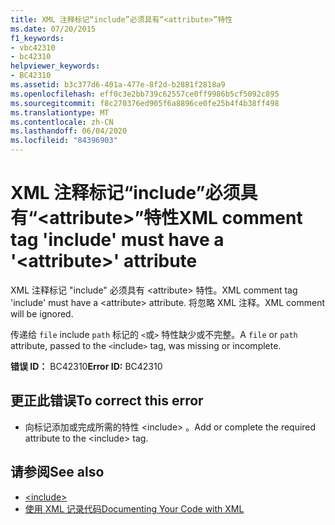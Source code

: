```yaml
---
title: XML 注释标记“include”必须具有“<attribute>”特性
ms.date: 07/20/2015
f1_keywords:
- vbc42310
- bc42310
helpviewer_keywords:
- BC42310
ms.assetid: b3c377d6-401a-477e-8f2d-b2881f2818a9
ms.openlocfilehash: eff0c3e2bb739c62557ce0ff9986b5cf5092c895
ms.sourcegitcommit: f8c270376ed905f6a8896ce0fe25b4f4b38ff498
ms.translationtype: MT
ms.contentlocale: zh-CN
ms.lasthandoff: 06/04/2020
ms.locfileid: "84396903"
---
```

# <a name="xml-comment-tag-include-must-have-a-attribute-attribute"></a><span data-ttu-id="564fb-102">XML 注释标记“include”必须具有“\<attribute>”特性</span><span class="sxs-lookup"><span data-stu-id="564fb-102">XML comment tag 'include' must have a '\<attribute>' attribute</span></span>
<span data-ttu-id="564fb-103">XML 注释标记 "include" 必须具有 \<attribute> 特性。</span><span class="sxs-lookup"><span data-stu-id="564fb-103">XML comment tag 'include' must have a \<attribute> attribute.</span></span> <span data-ttu-id="564fb-104">将忽略 XML 注释。</span><span class="sxs-lookup"><span data-stu-id="564fb-104">XML comment will be ignored.</span></span>  
  
 <span data-ttu-id="564fb-105">传递给 `file` include `path` 标记的 `<`或`>` 特性缺少或不完整。</span><span class="sxs-lookup"><span data-stu-id="564fb-105">A `file` or `path` attribute, passed to the `<`include`>` tag, was missing or incomplete.</span></span>  
  
 <span data-ttu-id="564fb-106">**错误 ID：** BC42310</span><span class="sxs-lookup"><span data-stu-id="564fb-106">**Error ID:** BC42310</span></span>  
  
## <a name="to-correct-this-error"></a><span data-ttu-id="564fb-107">更正此错误</span><span class="sxs-lookup"><span data-stu-id="564fb-107">To correct this error</span></span>  
  
- <span data-ttu-id="564fb-108">向标记添加或完成所需的特性 \<include> 。</span><span class="sxs-lookup"><span data-stu-id="564fb-108">Add or complete the required attribute to the \<include> tag.</span></span>  
  
## <a name="see-also"></a><span data-ttu-id="564fb-109">请参阅</span><span class="sxs-lookup"><span data-stu-id="564fb-109">See also</span></span>

- [\<include>](../language-reference/xmldoc/include.md)
- [<span data-ttu-id="564fb-110">使用 XML 记录代码</span><span class="sxs-lookup"><span data-stu-id="564fb-110">Documenting Your Code with XML</span></span>](../programming-guide/program-structure/documenting-your-code-with-xml.md)
